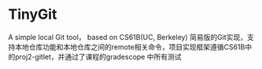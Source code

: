 # TinyGit
A simple local Git tool， based on CS61B(UC, Berkeley)
简易版的Git实现，支持本地仓库功能和本地仓库之间的remote相关命令，项目实现框架遵循CS61B中的proj2-gitlet，并通过了课程的gradescope
中所有测试
